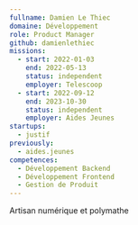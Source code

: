```yaml
---
fullname: Damien Le Thiec
domaine: Développement
role: Product Manager
github: damienlethiec
missions:
  - start: 2022-01-03
    end: 2022-05-13
    status: independent
    employer: Telescoop
  - start: 2022-09-12
    end: 2023-10-30
    status: independent
    employer: Aides Jeunes
startups:
  - justif
previously:
  - aides.jeunes
competences:
  - Développement Backend
  - Développement Frontend
  - Gestion de Produit
---
```

Artisan numérique et polymathe
